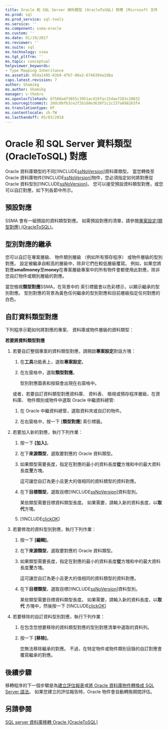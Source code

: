 ```yaml
---
title: Oracle 和 SQL Server 資料類型 (OracleToSQL) 對應 |Microsoft 文件
ms.prod: sql
ms.prod_service: sql-tools
ms.service: ''
ms.component: ssma-oracle
ms.custom: ''
ms.date: 01/19/2017
ms.reviewer: ''
ms.suite: sql
ms.technology: ssma
ms.tgt_pltfrm: ''
ms.topic: conceptual
helpviewer_keywords:
- Type Mapping Inheritance
ms.assetid: 05da1495-63b9-47b7-86e2-6746394a2d8a
caps.latest.revision: 7
author: Shamikg
ms.author: Shamikg
manager: v-thobro
ms.openlocfilehash: 87560a4f3055c3951ac419fac15dae7283c20832
ms.sourcegitcommit: 2ddc0bfb3ce2f2b160e3638f1c2c237a898263f4
ms.translationtype: HT
ms.contentlocale: zh-TW
ms.lasthandoff: 05/03/2018
---
```

# <a name="mapping-oracle-and-sql-server-data-types-oracletosql"></a>Oracle 和 SQL Server 資料類型 (OracleToSQL) 對應
Oracle 資料庫類型的不同[!INCLUDE[ssNoVersion](../../includes/ssnoversion_md.md)]資料庫類型。 當您轉換至 Oracle 資料庫物件[!INCLUDE[ssNoVersion](../../includes/ssnoversion_md.md)]物件，您必須指定如何將對應從 Oracle 資料型別[!INCLUDE[ssNoVersion](../../includes/ssnoversion_md.md)]。 您可以接受預設資料類型對應，或您可以自訂對應，如下列各節中所示。  
  
## <a name="default-mappings"></a>預設對應  
SSMA 會有一組預設的資料類型對應。 如需預設對應的清單，請參閱[專案設定&#40;類型對應&#41; &#40;OracleToSQL&#41;](../../ssma/oracle/project-settings-type-mapping-oracletosql.md)。  
  
## <a name="type-mapping-inheritance"></a>型別對應的繼承  
您可以自訂在專案層級、 物件類別層級 （例如所有預存程序） 或物件層級的型別對應。 設定被繼承自較高的層級中，除非它們在較低層級覆寫。 例如，如果您將對應**smallmoney**至**money**在專案層級專案中的所有物件會都使用此對應，除非您自訂物件或類別層級的對應。  
  
當您檢視**類型對應**SSMA，在背景中的 索引標籤會以色彩標示，以顯示繼承的型別對應。 型別對應的背景為黃色任何繼承的型別對應和目前層級指定任何對應的白色。  
  
## <a name="customizing-data-type-mappings"></a>自訂資料類型對應  
下列程序示範如何將對應的專案、 資料庫或物件層級的資料類型：  
  
**若要將資料類型對應**  
  
1.  若要自訂整個專案的資料類型對應，請開啟**專案設定**對話方塊：  
  
    1.  在**工具**功能表上，選取**專案設定**。  
  
    2.  在左窗格中，選取**類型對應**。  
  
        型別對應圖表和按鈕會出現在右窗格中。  
  
    或者，若要自訂資料類型對應資料庫、 資料表、 檢視或預存程序層級，在資料庫、 物件類別或物件中選取 Oracle 中繼資料總管:  
  
    1.  在 Oracle 中繼資料總管，選取資料夾或自訂的物件。  
  
    2.  在右窗格中，按一下 [**類型對應**] 索引標籤。  
  
2.  若要加入新的對應，執行下列作業：  
  
    1.  按一下 **[加入]**。  
  
    2.  在下**來源類型**，選取要對應的 Oracle 資料類型。  
  
    3.  如果類型需要長度，指定在對應的最小的資料長度**從**方塊和中的最大資料長度**至**方塊。  
  
        這可讓您自訂為更小且更大的值相同的資料類型的資料對應。  
  
    4.  在下**目標類型**，選取目標[!INCLUDE[ssNoVersion](../../includes/ssnoversion_md.md)]資料型別。  
  
        某些類型需要目標資料類型長度。 如果需要，請輸入新的資料長度，以**取代**方塊。  
  
    5.  [!INCLUDE[clickOK](../../includes/clickok_md.md)]  
  
3.  若要修改的資料型別對應，執行下列作業：  
  
    1.  按一下 **[編輯]**。  
  
    2.  在下**來源類型**，選取要對應的 Oracle 資料類型。  
  
    3.  如果類型需要長度，指定在對應的最小的資料長度**從**方塊和中的最大資料長度**至**方塊。  
  
        這可讓您自訂為更小且更大的值相同的資料類型的資料對應。  
  
    4.  在下**目標類型**，選取目標[!INCLUDE[ssNoVersion](../../includes/ssnoversion_md.md)]資料型別。  
  
        某些類型需要目標資料類型長度。 如果需要，請輸入新的資料長度，以**取代** 方塊中，然後按一下 [!INCLUDE[clickOK](../../includes/clickok_md.md)]  
  
4.  若要移除的自訂資料型別對應，執行下列作業：  
  
    1.  在包含您想要移除的資料類型對應的型別對應清單中選取的資料列。  
  
    2.  按一下 **[移除]**。  
  
        您無法移除繼承的對應。 不過，在特定物件或物件類別目錄的自訂對應會覆寫繼承的對應。  
  
## <a name="next-steps"></a>後續步驟  
移轉程序的下一個步驟是為[建立評估報表](http://msdn.microsoft.com/en-us/4de9bcf6-1346-4740-87f9-7f24a8226357)或[將 Oracle 資料庫物件轉換成 SQL Server 語法](http://msdn.microsoft.com/en-us/e021182d-31da-443d-b110-937f5db27272)。 如果您建立的評估報告時，Oracle 物件會自動轉換期間評估。  
  
## <a name="see-also"></a>另請參閱  
[SQL server 資料庫移轉 Oracle &#40;OracleToSQL&#41;](../../ssma/oracle/migrating-oracle-databases-to-sql-server-oracletosql.md)  
  

